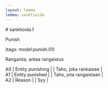 ```yaml
---
layout: lemma
lemma: sanktioida
---
```


<div class="sense">
# <span class="sensename">sanktioida.1</span>

<span class="description">Punish</span>

(tags: model:punish.01)

<span class="description">Rangaista, antaa rangaistus</span>

A0 | Entity punishing |   | Taho, joka rankaisee |  
A1 | Entity punished |   | Taho, jota rangaistaan |  
A2 | Reason |   | Syy |  

</div>

